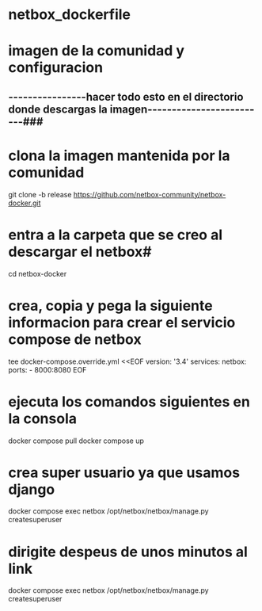 #                                            netbox_dockerfile
# imagen de la comunidad y configuracion #
## ----------------hacer todo esto en el directorio donde descargas la imagen-------------------------###

# clona la imagen mantenida por la comunidad #

git clone -b release https://github.com/netbox-community/netbox-docker.git
# entra a la carpeta que se creo al descargar el netbox#
cd netbox-docker
# crea, copia y pega la siguiente informacion para crear el servicio compose de netbox #
tee docker-compose.override.yml <<EOF
version: '3.4'
services:
  netbox:
    ports:
      - 8000:8080
EOF
# ejecuta los comandos siguientes en la consola #
docker compose pull
docker compose up

# crea super usuario ya que usamos django #
docker compose exec netbox /opt/netbox/netbox/manage.py createsuperuser

# dirigite despeus de unos minutos al link #
docker compose exec netbox /opt/netbox/netbox/manage.py createsuperuser
